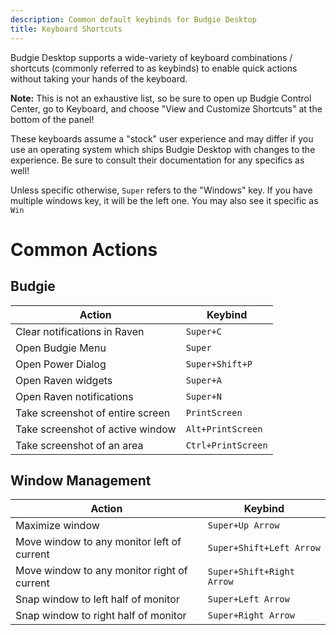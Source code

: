 ```yaml
---
description: Common default keybinds for Budgie Desktop
title: Keyboard Shortcuts
---
```


Budgie Desktop supports a wide-variety of keyboard combinations / shortcuts (commonly referred to as keybinds) to enable quick actions without taking your hands of the keyboard.

**Note:** This is not an exhaustive list, so be sure to open up Budgie Control Center, go to Keyboard, and choose "View and Customize Shortcuts" at the bottom of the panel!

These keyboards assume a "stock" user experience and may differ if you use an operating system which ships Budgie Desktop with changes to the experience. Be sure to consult their documentation for any specifics as well!

Unless specific otherwise, `Super` refers to the "Windows" key. If you have multiple windows key, it will be the left one. You may also see it specific as `Win`

# Common Actions

## Budgie

| Action                           | Keybind            |
| -------------------------------- | ------------------ |
| Clear notifications in Raven     | `Super+C`          |
| Open Budgie Menu                 | `Super`            |
| Open Power Dialog                | `Super+Shift+P`    |
| Open Raven widgets               | `Super+A`          |
| Open Raven notifications         | `Super+N`          |
| Take screenshot of entire screen | `PrintScreen`      |
| Take screenshot of active window | `Alt+PrintScreen`  |
| Take screenshot of an area       | `Ctrl+PrintScreen` |

## Window Management

| Action                                      | Keybind                   |
| ------------------------------------------- | ------------------------- |
| Maximize window                             | `Super+Up Arrow`          |
| Move window to any monitor left of current  | `Super+Shift+Left Arrow`  |
| Move window to any monitor right of current | `Super+Shift+Right Arrow` |
| Snap window to left half of monitor         | `Super+Left Arrow`        |
| Snap window to right half of monitor        | `Super+Right Arrow`       |
